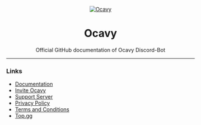 <div align="center">

[![Ocavy](https://cdn.discordapp.com/emojis/900688053394345994.webp?size=4096&quality=high)](https://discord.gg/DEEZY5cwpy)

# Ocavy
Official GitHub documentation of Ocavy Discord-Bot

</div>

---

### Links
- [Documentation](https://xnickydev.gitbook.io/ocavy)
- [Invite Ocavy](https://discordapp.com/oauth2/authorize?client_id=790951045353963551&scope=applications.commands%20bot&permissions=2146958847)
- [Support Server](https://discord.gg/DEEZY5cwpy)
- [Privacy Policy](https://docs.google.com/document/d/17UzvGAKFREtksCMPHXHyHJ8W_YSTnlPIi5BE7fj_azE/edit?usp=sharing)
- [Terms and Conditions](https://docs.google.com/document/d/16vNwohZWvZSlLc_4jTGiGpqDDWVaXb5fGO6V_8XprnQ/edit?usp=sharing)
- [Top.gg](https://top.gg/bot/790951045353963551/)
